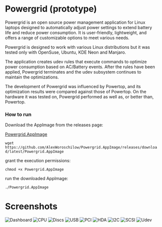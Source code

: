 # Powergrid (prototype)

Powergrid is an open source power management application for Linux laptops designed to automatically adjust power
settings to extend battery life and reduce power consumption. It is user-friendly, lightweight, and offers a range of
customizable options to meet various needs.

Powergrid is designed to work with various Linux distributions but it was tested only with OpenSuse, Ubuntu, KDE Neon and Manjaro.

The application creates udev rules that execute commands to optimize power consumption based on AC/Battery events. After
the rules have been applied, Powergrid terminates and the udev subsystem continues to maintain the optimizations.

The development of Powergrid was influenced by Powertop, and its optimization results were compared against those of
Powertop. On the hardware it was tested on, Powergrid performed as well as, or better than, Powertop.

### How to run

Download the AppImage from the releases page:

[Powergrid.AppImage](https://github.com/AlexWoroschilow/Powergrid.AppImage/releases)

`wget https://github.com/AlexWoroschilow/Powergrid.AppImage/releases/download/latest/Powergrid.AppImage`

grant the execution permissions:

`chmod +x Powergrid.AppImage`

run the downloaded AppImage:

`./Powergrid.AppImage`

# Screenshots

![Dashboard](https://github.com/AlexWoroschilow/Powergrid.AppImage/blob/main/screenshots/dashboard.png?raw=true)
![CPU](https://github.com/AlexWoroschilow/Powergrid.AppImage/blob/main/screenshots/devices-cpu.png?raw=true)
![Discs](https://github.com/AlexWoroschilow/Powergrid.AppImage/blob/main/screenshots/devices-sata.png?raw=true)
![USB](https://github.com/AlexWoroschilow/Powergrid.AppImage/blob/main/screenshots/devices-usb.png?raw=true)
![PCI](https://github.com/AlexWoroschilow/Powergrid.AppImage/blob/main/screenshots/devices-pci.png?raw=true)
![HDA](https://github.com/AlexWoroschilow/Powergrid.AppImage/blob/main/screenshots/devices-hda.png?raw=true)
![I2C](https://github.com/AlexWoroschilow/Powergrid.AppImage/blob/main/screenshots/devices-i2c.png?raw=true)
![SCSI](https://github.com/AlexWoroschilow/Powergrid.AppImage/blob/main/screenshots/devices-scsi.png?raw=true)
![Udev](https://github.com/AlexWoroschilow/Powergrid.AppImage/blob/main/screenshots/udev-rules.png?raw=true)
